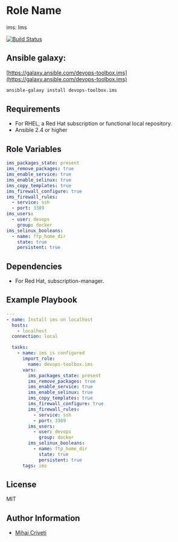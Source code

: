 Role Name
=========

ims: Ims

[![Build Status](https://travis-ci.org/cmihai-ansible/ims.svg?branch=master)](https://travis-ci.org/cmihai-ansible/ims)

Ansible galaxy:
---------------

[https://galaxy.ansible.com/devops-toolbox.ims](https://galaxy.ansible.com/devops-toolbox.ims)

```bash
ansible-galaxy install devops-toolbox.ims
```

Requirements
------------

- For RHEL, a Red Hat subscription or functional local repository.
- Ansible 2.4 or higher

Role Variables
--------------

```yaml
ims_packages_state: present
ims_remove_packages: true
ims_enable_service: true
ims_enable_selinux: true
ims_copy_templates: true
ims_firewall_configure: true
ims_firewall_rules:
  - service: ssh
  - port: 3389
ims_users:
  - user: devops
    group: docker
ims_selinux_booleans:
  - name: ftp_home_dir
    state: true
    persistent: true
```

Dependencies
------------

- For Red Hat, subscription-manager.

Example Playbook
----------------

```yaml
---
- name: Install ims on localhost
  hosts:
    - localhost
  connection: local

  tasks:
    - name: ims is configured
      import_role:
        name: devops-toolbox.ims
      vars:
        ims_packages_state: present
        ims_remove_packages: true
        ims_enable_service: true
        ims_enable_selinux: true
        ims_copy_templates: true
        ims_firewall_configure: true
        ims_firewall_rules:
          - service: ssh
          - port: 3389
        ims_users:
          - user: devops
            group: docker
        ims_selinux_booleans:
          - name: ftp_home_dir
            state: true
            persistent: true
      tags: ims
```

License
-------

MIT

Author Information
------------------

- [Mihai Criveti](https://www.linkedin.com/in/devops-toolbox.)
